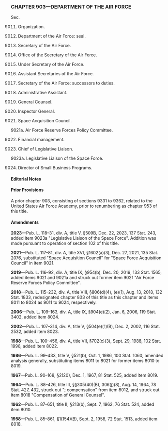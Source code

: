 ### **CHAPTER 903—DEPARTMENT OF THE AIR FORCE** ###

Sec.

9011. Organization.

9012. Department of the Air Force: seal.

9013. Secretary of the Air Force.

9014. Office of the Secretary of the Air Force.

9015. Under Secretary of the Air Force.

9016. Assistant Secretaries of the Air Force.

9017. Secretary of the Air Force: successors to duties.

9018. Administrative Assistant.

9019. General Counsel.

9020. Inspector General.

9021. Space Acquisition Council.

9021a. Air Force Reserve Forces Policy Committee.

9022. Financial management.

9023. Chief of Legislative Liaison.

9023a. Legislative Liaison of the Space Force.

9024. Director of Small Business Programs.

#### **Editorial Notes** ####

#### Prior Provisions ####

A prior chapter 903, consisting of sections 9331 to 9362, related to the United States Air Force Academy, prior to renumbering as chapter 953 of this title.

#### Amendments ####

**2023**—Pub. L. 118–31, div. A, title V, §509B, Dec. 22, 2023, 137 Stat. 243, added item 9023a "Legislative Liaison of the Space Force". Addition was made pursuant to operation of section 102 of this title.

**2021**—Pub. L. 117–81, div. A, title XVI, §1602(a)(3), Dec. 27, 2021, 135 Stat. 2076, substituted "Space Acquisition Council" for "Space Force Acquisition Council" in item 9021.

**2019**—Pub. L. 116–92, div. A, title IX, §954(b), Dec. 20, 2019, 133 Stat. 1565, added items 9021 and 9021a and struck out former item 9021 "Air Force Reserve Forces Policy Committee".

**2018**—Pub. L. 115–232, div. A, title VIII, §806(d)(4), (e)(1), Aug. 13, 2018, 132 Stat. 1833, redesignated chapter 803 of this title as this chapter and items 8011 to 8024 as 9011 to 9024, respectively.

**2006**—Pub. L. 109–163, div. A, title IX, §904(e)(2), Jan. 6, 2006, 119 Stat. 3402, added item 8024.

**2002**—Pub. L. 107–314, div. A, title V, §504(e)(1)(B), Dec. 2, 2002, 116 Stat. 2532, added item 8023.

**1988**—Pub. L. 100–456, div. A, title VII, §702(c)(3), Sept. 29, 1988, 102 Stat. 1996, added item 8022.

**1986**—Pub. L. 99–433, title V, §521(b), Oct. 1, 1986, 100 Stat. 1060, amended analysis generally, substituting items 8011 to 8021 for former items 8010 to 8019.

**1967**—Pub. L. 90–168, §2(20), Dec. 1, 1967, 81 Stat. 525, added item 8019.

**1964**—Pub. L. 88–426, title III, §§305(40)(B), 306(j)(8), Aug. 14, 1964, 78 Stat. 427, 432, struck out "; compensation" from item 8012, and struck out item 8018 "Compensation of General Counsel".

**1962**—Pub. L. 87–651, title II, §213(b), Sept. 7, 1962, 76 Stat. 524, added item 8010.

**1958**—Pub. L. 85–861, §1(154)(B), Sept. 2, 1958, 72 Stat. 1513, added item 8018.